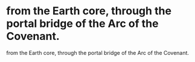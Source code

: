 # from the Earth core, through the portal bridge of the Arc of the Covenant.

from the Earth core, through the portal bridge of the Arc of the Covenant.